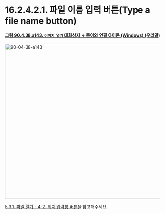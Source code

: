# 16.2.4.2.1. 파일 이름 입력 버튼(Type a file name button)

<a id="90-04-38-a143"></a>

#### [그림 90.4.38.a143. `이미지 열기` 대화상자 → 종이와 연필 아이콘 (Windows) (우리말)](./90-04-0038-open_image.md#90-04-38-a143)
<img width="746" height="506" alt="90-04-38-a143" src="https://github.com/wonder13662/gimp/assets/15767104/7145e76c-7546-425a-ad8a-0ae7302168df" />

[5.3.1. 파일 열기 - 4-2. 위치 입력창 버튼](./05-03-01-00-open-file.md#05-03-01-s4-02)을 참고해주세요.